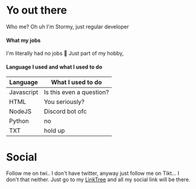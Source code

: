 # Yo out there
Who me? Oh uh I'm Stormy, just regular developer
#### What my jobs
I'm literally had no jobs 🙂
Just part of my hobby,
#### Language I used and what I used to do
|Language| What I used to do |
|--|--|
| Javascript | Is this even a question? |
| HTML | You seriously? |
| NodeJS | Discord bot ofc |
| Python | no |
| TXT | hold up |

# Social
Follow me on twi.. I don't have twitter, anyway just follow me on Tikt... I don't that neither. Just go to my [LinkTree](https://linktr.ee/IHZAQSTORM33) and all my social link will be there.
